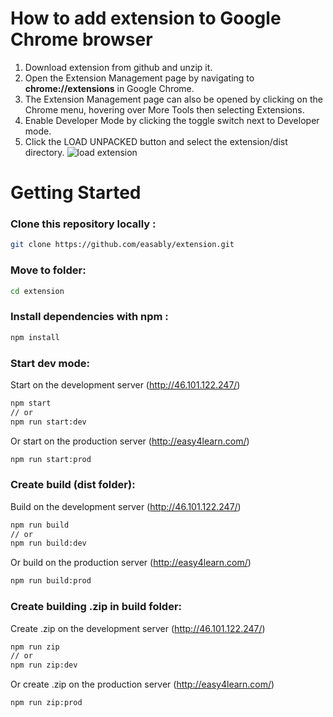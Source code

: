 # How to add extension to Google Chrome browser

1. Download extension from github and unzip it.
2. Open the Extension Management page by navigating to **chrome://extensions** in Google Chrome.
3. The Extension Management page can also be opened by clicking on the Chrome menu, hovering over More Tools then selecting Extensions.
4. Enable Developer Mode by clicking the toggle switch next to Developer mode.
5. Click the LOAD UNPACKED button and select the extension/dist directory.
![load extension](https://developer.chrome.com/static/images/get_started/load_extension.png)

# Getting Started

### Clone this repository locally :

``` bash
git clone https://github.com/easably/extension.git
```

### Move to folder:

``` bash
cd extension
```

### Install dependencies with npm :

``` bash
npm install
```

### Start dev mode:

Start on the development server (http://46.101.122.247/)

``` bash
npm start
// or
npm run start:dev

```

Or start on the production server (http://easy4learn.com/)

``` bash
npm run start:prod
```

### Create build (dist folder):

Build on the development server (http://46.101.122.247/)

``` bash
npm run build
// or
npm run build:dev
```

Or build on the production server (http://easy4learn.com/)

``` bash
npm run build:prod
```

### Create building .zip in build folder:

Create .zip on the development server (http://46.101.122.247/)

``` bash
npm run zip
// or
npm run zip:dev
```

Or create .zip on the production server (http://easy4learn.com/)

``` bash
npm run zip:prod
```
